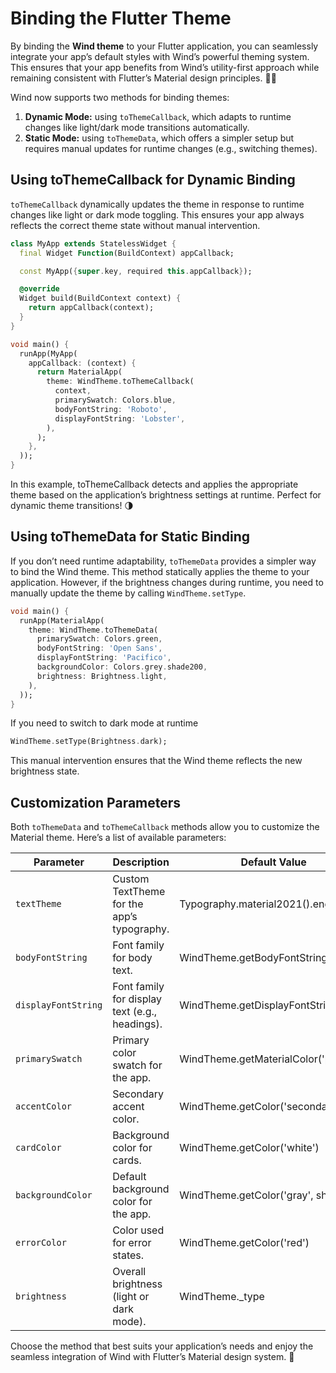 # Binding the Flutter Theme

By binding the **Wind theme** to your Flutter application, you can seamlessly integrate your app’s default styles with Wind’s powerful theming system. This ensures that your app benefits from Wind’s utility-first approach while remaining consistent with Flutter’s Material design principles. 🎨✨

Wind now supports two methods for binding themes:
1. **Dynamic Mode:** using `toThemeCallback`, which adapts to runtime changes like light/dark mode transitions automatically.
2. **Static Mode:** using `toThemeData`, which offers a simpler setup but requires manual updates for runtime changes (e.g., switching themes).

## Using toThemeCallback for Dynamic Binding

`toThemeCallback` dynamically updates the theme in response to runtime changes like light or dark mode toggling. This ensures your app always reflects the correct theme state without manual intervention.

```dart
class MyApp extends StatelessWidget {
  final Widget Function(BuildContext) appCallback;

  const MyApp({super.key, required this.appCallback});

  @override
  Widget build(BuildContext context) {
    return appCallback(context);
  }
}

void main() {
  runApp(MyApp(
    appCallback: (context) {
      return MaterialApp(
        theme: WindTheme.toThemeCallback(
          context,
          primarySwatch: Colors.blue,
          bodyFontString: 'Roboto',
          displayFontString: 'Lobster',
        ),
      );
    },
  ));
}
```

In this example, toThemeCallback detects and applies the appropriate theme based on the application’s brightness settings at runtime. Perfect for dynamic theme transitions! 🌗

## Using toThemeData for Static Binding

If you don’t need runtime adaptability, `toThemeData` provides a simpler way to bind the Wind theme. This method statically applies the theme to your application. However, if the brightness changes during runtime, you need to manually update the theme by calling `WindTheme.setType`.

```dart
void main() {
  runApp(MaterialApp(
    theme: WindTheme.toThemeData(
      primarySwatch: Colors.green,
      bodyFontString: 'Open Sans',
      displayFontString: 'Pacifico',
      backgroundColor: Colors.grey.shade200,
      brightness: Brightness.light,
    ),
  ));
}
```

If you need to switch to dark mode at runtime

```dart
WindTheme.setType(Brightness.dark);
```

This manual intervention ensures that the Wind theme reflects the new brightness state.

## Customization Parameters

Both `toThemeData` and `toThemeCallback` methods allow you to customize the Material theme. Here’s a list of available parameters:

| Parameter          	           | Description                                        	 | Default Value                            	 |
|--------------------------------|------------------------------------------------------|--------------------------------------------|
| `textTheme`          	         | Custom TextTheme for the app’s typography.      	    | Typography.material2021().englishLike  	   | 
| `bodyFontString`     	         | Font family for body text.                      	    | WindTheme.getBodyFontString()          	   | 
| `displayFontString`  	         | Font family for display text (e.g., headings).  	    | WindTheme.getDisplayFontString()       	   |
| `primarySwatch`      	         | Primary color swatch for the app.               	    | WindTheme.getMaterialColor('primary')  	   |
| `accentColor`        	         | Secondary accent color.                         	    | WindTheme.getColor('secondary')        	   |
| `cardColor`          	         | Background color for cards.                     	    | WindTheme.getColor('white')            	   |
| `backgroundColor`    	         | Default background color for the app.           	    | WindTheme.getColor('gray', shade: 50)  	   |
| `errorColor`         	         | Color used for error states.                    	    | WindTheme.getColor('red')              	   |
| `brightness`         	         | Overall brightness (light or dark mode).        	    | WindTheme._type                        	   |

Choose the method that best suits your application’s needs and enjoy the seamless integration of Wind with Flutter’s Material design system. 🌟
